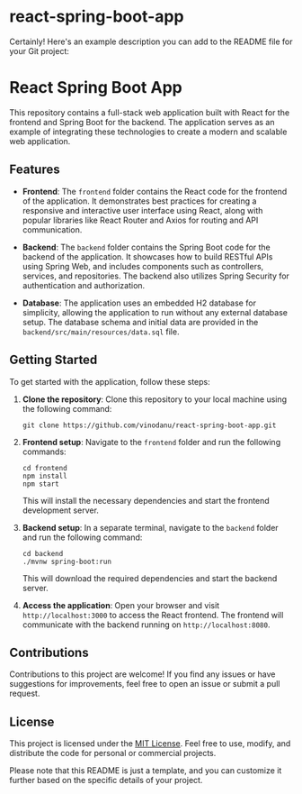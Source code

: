 # react-spring-boot-app
Certainly! Here's an example description you can add to the README file for your Git project:

# React Spring Boot App

This repository contains a full-stack web application built with React for the frontend and Spring Boot for the backend. The application serves as an example of integrating these technologies to create a modern and scalable web application.

## Features

- **Frontend**: The `frontend` folder contains the React code for the frontend of the application. It demonstrates best practices for creating a responsive and interactive user interface using React, along with popular libraries like React Router and Axios for routing and API communication.

- **Backend**: The `backend` folder contains the Spring Boot code for the backend of the application. It showcases how to build RESTful APIs using Spring Web, and includes components such as controllers, services, and repositories. The backend also utilizes Spring Security for authentication and authorization.

- **Database**: The application uses an embedded H2 database for simplicity, allowing the application to run without any external database setup. The database schema and initial data are provided in the `backend/src/main/resources/data.sql` file.

## Getting Started

To get started with the application, follow these steps:

1. **Clone the repository**: Clone this repository to your local machine using the following command:

   ```
   git clone https://github.com/vinodanu/react-spring-boot-app.git
   ```

2. **Frontend setup**: Navigate to the `frontend` folder and run the following commands:

   ```
   cd frontend
   npm install
   npm start
   ```

   This will install the necessary dependencies and start the frontend development server.

3. **Backend setup**: In a separate terminal, navigate to the `backend` folder and run the following command:

   ```
   cd backend
   ./mvnw spring-boot:run
   ```

   This will download the required dependencies and start the backend server.

4. **Access the application**: Open your browser and visit `http://localhost:3000` to access the React frontend. The frontend will communicate with the backend running on `http://localhost:8080`.

## Contributions

Contributions to this project are welcome! If you find any issues or have suggestions for improvements, feel free to open an issue or submit a pull request.

## License

This project is licensed under the [MIT License](LICENSE). Feel free to use, modify, and distribute the code for personal or commercial projects.

Please note that this README is just a template, and you can customize it further based on the specific details of your project.
